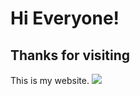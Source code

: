 # Hi Everyone!
## Thanks for visiting
This is my website.
![](https://i.pinimg.com/originals/b1/c5/10/b1c5108ba6c2d85108b29ed32e45132a.jpg)
